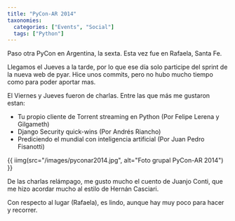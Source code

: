 ```yaml
---
title: "PyCon-AR 2014"
taxonomies:
  categories: ["Events", "Social"]
  tags: ["Python"]
---
```


Paso otra PyCon en Argentina, la sexta. Esta vez fue en Rafaela, Santa Fe.

Llegamos el Jueves a la tarde, por lo que ese día solo participe del sprint de la nueva web de pyar. Hice unos commits, pero no hubo mucho tiempo como para poder  aportar mas.

El Viernes y Jueves fueron de charlas. Entre las que más me gustaron estan:

- Tu propio cliente de Torrent streaming en Python (Por Felipe Lerena y Gilgameth)
- Django Security quick-wins (Por Andrés Riancho)
- Prediciendo el mundial con inteligencia artificial (Por Juan Pedro Fisanotti)


{{ iimg(src="/images/pyconar2014.jpg", alt="Foto grupal PyCon-AR 2014") }}

De las charlas relámpago, me gusto mucho el cuento de Juanjo Conti, que me hizo acordar mucho al estilo de Hernán Casciari.

Con respecto al lugar (Rafaela), es lindo, aunque hay muy poco para hacer y recorrer.
